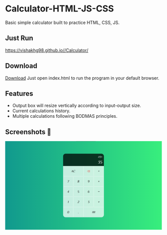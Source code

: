 # Calculator-HTML-JS-CSS
 Basic simple calculator built to practice HTML, CSS, JS.

## Just Run
https://vishakhg98.github.io//Calculator/

## Download
[Download](https://github.com/vishakhg98/Inventory-Management-System/archive/master.zip)
Just open index.html to run the program in your default browser.

## Features
* Output box will resize vertically according to input-output size.
* Current calculations history.
* Multiple calculations following BODMAS principles.


## Screenshots 📸
![SS](https://github.com/vishakhg98/Calculator/blob/main/assets/Screenshot/Calculator.png)
